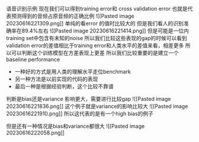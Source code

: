 语音识别示例
现在我们可以得到training error和 cross validation error
也就是代表预测得到的音频占原音频的正确比例
![[Pasted image 20230616221309.png]]
单纯的看error 的值时比较大的
但是我们看人的识别准确率在89.4%左右
![[Pasted image 20230616221414.png]]
但是可能是一位内training set中包含有未知的noise
所以我们比较这些表现的gap的时候可以看到validation error的差值相比于training error和人类水平的差值来看，相差更多
所以可以判断这个训练模型在方差表现上更差
所以我们比较重要的是建立一个baseline performance
- 一种好的方式是用人类的理解水平走位benchmark
- 另一种方法是以前实现的代码的表现
- 最后一种是根据经验判断，这个比较不靠谱

判断是bias还是variance 影响更大，需要进行比较gap
![[Pasted image 20230616221836.png]]
这个例子就是variance的影响比较大
![[Pasted image 20230616221910.png]]
所以这代表的是有一个high bias的例子

但是还有一种情况是bias和variance都很大
![[Pasted image 20230616222058.png]]
